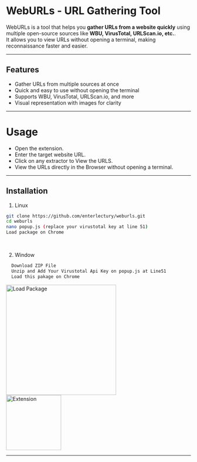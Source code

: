 # WebURLs - URL Gathering Tool

WebURLs is a tool that helps you **gather URLs from a website quickly** using multiple open-source sources like **WBU, VirusTotal, URLScan.io, etc.**.  
It allows you to view URLs without opening a terminal, making reconnaissance faster and easier.

---

## Features
- Gather URLs from multiple sources at once
- Quick and easy to use without opening the terminal
- Supports WBU, VirusTotal, URLScan.io, and more
- Visual representation with images for clarity

--------

# Usage

 - Open the extension.
 - Enter the target website URL.
 - Click on any extractor to View the URLS.
 - View the URLs directly in the Browser without opening a terminal.

---------

## Installation

1. Linux
```bash
git clone https://github.com/enterlectury/weburls.git
cd weburls
nano popup.js (replace your virustotal key at line 51)
Load package on Chrome 
```
<br>

2. Window
 ```bash
   Download ZIP File
   Unzip and Add Your Virustotal Api Key on popup.js at Line51
   Load this pakage on Chrome
````

<!-- Smaller image using width -->
<img src="assets/load-package.PNG" alt="Load Package" width="300"/>
<br>
<img src="assets/extension.PNG" alt="Extension" width="150" />

   
-----------------------


